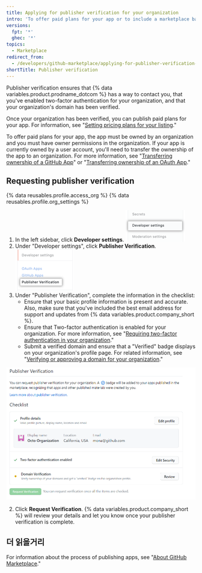 ```yaml
---
title: Applying for publisher verification for your organization
intro: 'To offer paid plans for your app or to include a marketplace badge in your app listing, you must complete the publisher verification process for your organization.'
versions:
  fpt: '*'
  ghec: '*'
topics:
  - Marketplace
redirect_from:
  - /developers/github-marketplace/applying-for-publisher-verification-for-your-organization
shortTitle: Publisher verification
---
```


Publisher verification ensures that {% data variables.product.prodname_dotcom %} has a way to contact you, that you've enabled two-factor authentication for your organization, and that your organization's domain has been verified.

Once your organization has been verified, you can publish paid plans for your app. For information, see "[Setting pricing plans for your listing](/developers/github-marketplace/setting-pricing-plans-for-your-listing)."

To offer paid plans for your app, the app must be owned by an organization and you must have owner permissions in the organization. If your app is currently owned by a user account, you'll need to transfer the ownership of the app to an organization. For more information, see "[Transferring ownership of a GitHub App](/developers/apps/transferring-ownership-of-a-github-app)" or "[Transferring ownership of an OAuth App](/developers/apps/transferring-ownership-of-an-oauth-app)."

## Requesting publisher verification


{% data reusables.profile.access_org %}
{% data reusables.profile.org_settings %}
1. In the left sidebar, click **Developer settings**. ![Developer settings option in the organization settings sidebar](/assets/images/marketplace/developer-settings-in-org-settings.png)
1. Under "Developer settings", click **Publisher Verification**. ![Publisher verification option in the organization settings sidebar](/assets/images/marketplace/publisher-verification-settings-option.png)
1. Under "Publisher Verification", complete the information in the checklist:
   - Ensure that your basic profile information is present and accurate. Also, make sure that you've included the best email address for support and updates from {% data variables.product.company_short %}.
   - Ensure that Two-factor authentication is enabled for your organization. For more information, see "[Requiring two-factor authentication in your organization](/organizations/keeping-your-organization-secure/requiring-two-factor-authentication-in-your-organization)."
   - Submit a verified domain and ensure that a "Verified" badge displays on your organization's profile page. For related information, see "[Verifying or approving a domain for your organization](/organizations/managing-organization-settings/verifying-or-approving-a-domain-for-your-organization)."

  ![Publisher Verification checklist](/assets/images/marketplace/publisher-verification-checklist.png)

2. Click **Request Verification**. {% data variables.product.company_short %} will review your details and let you know once your publisher verification is complete.

## 더 읽을거리

For information about the process of publishing apps, see "[About GitHub Marketplace](/developers/github-marketplace/about-github-marketplace)."
